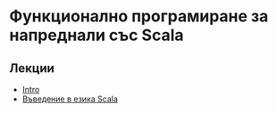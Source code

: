 # Функционално програмиране за напреднали със Scala

## Лекции

- [Intro](https://github.com/scala-fmi/scala-fmi-2019/tree/master/lectures/001-intro.rst)
- [Въведение в езика Scala](https://scala-fmi.github.io/scala-fmi-2019/lectures/scala-intro.html)
